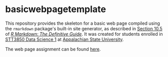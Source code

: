# basicwebpagetemplate

This repository provides the skeleton for a basic web page compiled using the `rmarkdown` package's built-in site generator, as described in [Section 10.5](https://bookdown.org/yihui/rmarkdown/rmarkdown-site.html) of [_R Markdown: The Definitive Guide_](https://bookdown.org/yihui/rmarkdown/). It was created for students enrolled in [STT3850 Data Science 1](https://stat-jet-asu.github.io/DataScience1/) at [Appalachian State University](https://www.appstate.edu/).

The web page assignment can be found [here](https://stat-jet-asu.github.io/DataScience1/Projects/Project00.html).
